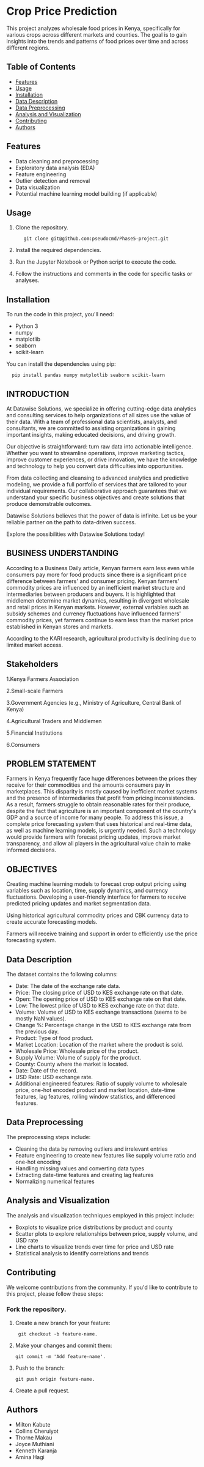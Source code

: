 # Crop Price Prediction 
This project analyzes wholesale food prices in Kenya, specifically for various crops across different markets and counties. The goal is to gain insights into the trends and patterns of food prices over time and across different regions.

## Table of Contents

- [Features](#features)
- [Usage](#Usage)
- [Installation](#installation)
- [Data Description](#Data-Description)
- [Data Preprocessing](#Data-Preprocessing)
- [Analysis and Visualization](#Analysis-and-Visualization)
- [Contributing](#contributing)
- [Authors](#Authors)

## Features
- Data cleaning and preprocessing
- Exploratory data analysis (EDA)
- Feature engineering
- Outlier detection and removal
- Data visualization
- Potential machine learning model building (if applicable)

## Usage
1. Clone the repository.

          git clone git@github.com:pseudocmd/Phase5-project.git
3. Install the required dependencies.
4. Run the Jupyter Notebook or Python script to execute the code.
5. Follow the instructions and comments in the code for specific tasks or analyses.

## Installation
To run the code in this project, you'll need:
- Python 3
- numpy
- matplotlib
- seaborn
- scikit-learn

You can install the dependencies using pip:

      pip install pandas numpy matplotlib seaborn scikit-learn

## INTRODUCTION
At Datawise Solutions, we specialize in offering cutting-edge data analytics and consulting services to help organizations of all sizes use the value of their data. With a team of professional data scientists, analysts, and consultants, we are committed to assisting organizations in gaining important insights, making educated decisions, and driving growth.


Our objective is straightforward: turn raw data into actionable intelligence. Whether you want to streamline operations, improve marketing tactics, improve customer experiences, or drive innovation, we have the knowledge and technology to help you convert data difficulties into opportunities.

From data collecting and cleansing to advanced analytics and predictive modeling, we provide a full portfolio of services that are tailored to your individual requirements. Our collaborative approach guarantees that we understand your specific business objectives and create solutions that produce demonstrable outcomes.

Datawise Solutions believes that the power of data is infinite. Let us be your reliable partner on the path to data-driven success.

Explore the possibilities with Datawise Solutions today!
## BUSINESS UNDERSTANDING 
According to a Business Daily article, Kenyan farmers earn less even while consumers pay more for food products since there is a significant price difference between farmers' and consumer pricing. Kenyan farmers' commodity prices are influenced by an inefficient market structure and intermediaries between producers and buyers. It is highlighted that middlemen determine market dynamics, resulting in divergent wholesale and retail prices in Kenyan markets. However, external variables such as subsidy schemes and currency fluctuations have influenced farmers' commodity prices, yet farmers continue to earn less than the market price established in Kenyan stores and markets.

According to the KARI research, agricultural productivity is declining due to limited market access.

## Stakeholders

1.Kenya Farmers Association

2.Small-scale Farmers

3.Government Agencies (e.g., Ministry of Agriculture, Central Bank of Kenya)

4.Agricultural Traders and Middlemen

5.Financial Institutions

6.Consumers
## PROBLEM STATEMENT
Farmers in Kenya frequently face huge differences between the prices they receive for their commodities and the amounts consumers pay in marketplaces. This disparity is mostly caused by inefficient market systems and the presence of intermediaries that profit from pricing inconsistencies. As a result, farmers struggle to obtain reasonable rates for their produce, despite the fact that agriculture is an important component of the country's GDP and a source of income for many people. To address this issue, a complete price forecasting system that uses historical and real-time data, as well as machine learning models, is urgently needed. Such a technology would provide farmers with forecast pricing updates, improve market transparency, and allow all players in the agricultural value chain to make informed decisions.
## OBJECTIVES 
Creating machine learning models to forecast crop output pricing using variables such as location, time, supply dynamics, and currency fluctuations.
Developing a user-friendly interface for farmers to receive predicted pricing updates and market segmentation data.


Using historical agricultural commodity prices and CBK currency data to create accurate forecasting models.

Farmers will receive training and support in order to efficiently use the price forecasting system.
## Data Description
The dataset contains the following columns:
- Date: The date of the exchange rate data.
- Price: The closing price of USD to KES exchange rate on that date.
- Open: The opening price of USD to KES exchange rate on that date.
- Low: The lowest price of USD to KES exchange rate on that date.
- Volume: Volume of USD to KES exchange transactions (seems to be mostly NaN values).
- Change %: Percentage change in the USD to KES exchange rate from the previous day.
- Product: Type of food product.
- Market Location: Location of the market where the product is sold.
- Wholesale Price: Wholesale price of the product.
- Supply Volume: Volume of supply for the product.
- County: County where the market is located.
- Date: Date of the record.
- USD Rate: USD exchange rate.
- Additional engineered features: Ratio of supply volume to wholesale price, one-hot encoded product and market location, date-time features, lag features, rolling window statistics, and differenced features.


## Data Preprocessing
The preprocessing steps include:

- Cleaning the data by removing outliers and irrelevant entries
- Feature engineering to create new features like supply volume ratio and one-hot encoding
- Handling missing values and converting data types
- Extracting date-time features and creating lag features
- Normalizing numerical features

## Analysis and Visualization
The analysis and visualization techniques employed in this project include:

- Boxplots to visualize price distributions by product and county
- Scatter plots to explore relationships between price, supply volume, and USD rate
- Line charts to visualize trends over time for price and USD rate
- Statistical analysis to identify correlations and trends

## Contributing
We welcome contributions from the community. If you'd like to contribute to this project, please follow these steps:

### Fork the repository.
1. Create a new branch for your feature:

        git checkout -b feature-name.
   
2. Make your changes and commit them:
 
       git commit -m 'Add feature-name'.
3. Push to the branch:
  
       git push origin feature-name.
   
4. Create a pull request.

## Authors
- Milton Kabute
- Collins Cheruiyot
- Thorne Makau
- Joyce Muthiani
- Kenneth Karanja
- Amina Hagi

